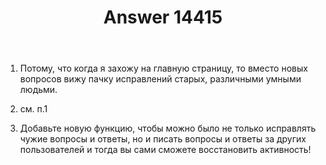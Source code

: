 ﻿---
title: "Answer 14415"
se.owner.user_id: 241270
se.owner.display_name: "Pavel Gridin"
se.owner.link: "https://ru.meta.stackoverflow.com/users/241270/pavel-gridin"
se.answer_id: 14415
se.question_id: 14406
se.post_type: answer
se.is_accepted: False
---
<ol>
<li><p>Потому, что когда я захожу на главную страницу, то вместо новых вопросов вижу пачку исправлений старых, различными умными людьми.</p>
</li>
<li><p>см. п.1</p>
</li>
<li><p>Добавьте новую функцию, чтобы можно было не только исправлять чужие вопросы и ответы, но и писать вопросы и ответы за других пользователей и тогда вы сами сможете восстановить активность!</p>
</li>
</ol>
